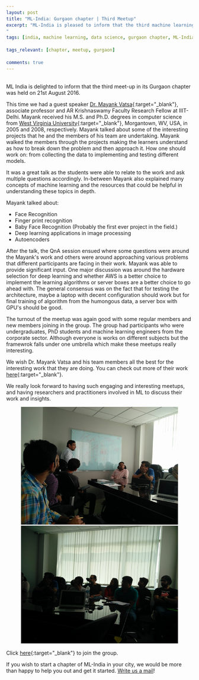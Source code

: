 ```yaml
---
layout: post
title: "ML-India: Gurgaon chapter | Third Meetup"
excerpt: "ML-India is pleased to inform that the third machine learning meetup in its Gurgaon chapter was on 21st August. The discussion revolved around breaking down the problem into parts and then approaching it. They also talked about how one should work through the process of collecting the data to implementing it and then testing different models.
"
tags: [india, machine learning, data science, gurgaon chapter, ML-India, meetup]

tags_relevant: [chapter, meetup, gurgaon]

comments: true
---
```

<br>
ML India is delighted to inform that the third meet-up in its Gurgaon chapter was held on 21st August 2016. 

This time we had a guest speaker [Dr. Mayank Vatsa](https://www.iiitd.edu.in/~mayank/){:target="_blank"}, associate professor and AR Krishnaswamy Faculty Research Fellow at IIIT-Delhi. Mayank received his M.S. and Ph.D. degrees in computer science from [West Virginia University](http://www.wvu.edu/){:target="_blank"}, Morgantown, WV, USA, in 2005 and 2008, respectively. Mayank talked about some of the interesting projects that he and the members of his team are undertaking. Mayank walked the members through the projects making the learners understand as how to break down the problem and then approach it. How one should work on: from collecting the data to implementing and testing different models.

It was a great talk as the students were able to relate to the work and ask multiple questions accordingly. In-between Mayank also explained many concepts of machine learning and the resources that could be helpful in understanding these topics in depth.

Mayank talked about:
- Face Recognition
- Finger print recognition
- Baby Face Recognition (Probably the first ever project in the field.)
- Deep learning applications in image processing
- Autoencoders

After the talk, the QnA session ensued where some questions were around the Mayank's work and others were around approaching various problems that different participants are facing in their work. Mayank was able to provide significant input. One major discussion was around the hardware selection for deep learning and whether AWS is a better choice to implement the learning algorithms or server boxes are a better choice to go ahead with. The general consensus was on the fact that for testing the architecture, maybe a laptop with decent configuration should work but for final training of algorithm from the humongous data, a server box with GPU's should be good.

The turnout of the meetup was again good with some regular members and new members joining in the group. The group had participants who were undergraduates, PhD students and machine learning engineers from the corporate sector. Although everyone is works on different subjects but the framewrok falls under one umbrella which make these meetups really interesting.

We wish Dr. Mayank Vatsa and his team members all the best for the interesting work that they are doing. You can check out more of their work [here](http://iab-rubric.org/){:target="_blank"}.

We really look forward to having such engaging and interesting meetups, and having researchers and practitioners involved in ML to discuss their work and insights. 

<figure class="half">
    <a href="/images/600_453375530.jpeg"><img src="/images/600_453375530.jpeg"></a>
    <a href="/images/600_453375523.jpeg"><img src="/images/600_453375523.jpeg"></a>
    <figcaption></figcaption>
</figure>


Click [here](http://www.meetup.com/Machine-Learning-India-Gurgaon/){:target="_blank"} to join the group.

If you wish to start a chapter of ML-India in your city, we would be more than happy to help you out and get it started. <a href="mailto:varun@aspiringminds.com" target="_top">Write us a mail</a>!
